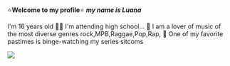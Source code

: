 ⭐**Welcome to my profile**⭐
**_my name is Luana_**

I'm 16 years old
👩‍🎓 I'm attending high school...
🎵 I am a lover of music of the most diverse genres  rock,MPB,Raggae,Pop,Rap,
🎥 One of my favorite pastimes is binge-watching my series sitcoms

![](https://media1.tenor.com/m/rDWvLZHYJv0AAAAC/thumbs-up-go.gif)
